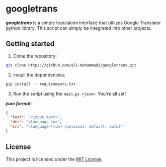 # googletrans

***googletrans*** is a simple translation interface that utilizes Google Translator python library. This script can
simply be integrated into other projects.

## Getting started

1. Clone the repository:
```bash
git clone https://github.com/ali-mohammadi/googletrans.git
```
2. Install the dependencies:
```bash
pip install -r requirements.txt
```
3. Run the script using the `main.py <json>`. You're all set!

***json format***:
```json
{
  "text": "<input-text>",
  "des": "<language-to>",
  "src": "<language-from> (optional, default: auto)"
}
```

## License

This project is licensed under the [MIT License](LICENSE).